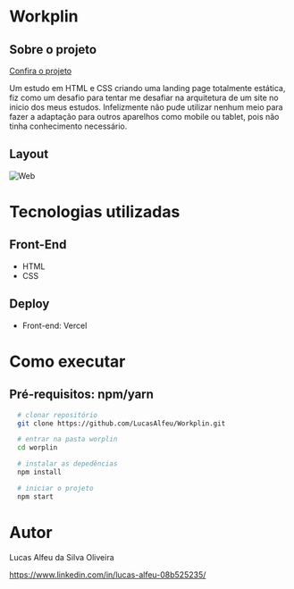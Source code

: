 # Workplin

## Sobre o projeto

[Confira o projeto](https://workplin.vercel.app/)

Um estudo em HTML e CSS criando uma landing page totalmente estática, fiz como um desafio para tentar me desafiar na arquitetura de um site no inicio dos meus estudos. Infelizmente não pude utilizar nenhum meio para fazer a adaptação para outros aparelhos como mobile ou tablet, pois não tinha conhecimento necessário.

## Layout

![Web](https://github.com/LucasAlfeu/portifolio/blob/main/public/portifolioImagem/workplin.png)

# Tecnologias utilizadas

## Front-End

* HTML
* CSS

## Deploy

* Front-end: Vercel

# Como executar

## Pré-requisitos: npm/yarn

```bash
  # clonar repositório
  git clone https://github.com/LucasAlfeu/Workplin.git

  # entrar na pasta worplin
  cd worplin

  # instalar as depedências
  npm install

  # iniciar o projeto
  npm start

```

# Autor

Lucas Alfeu da Silva Oliveira

https://www.linkedin.com/in/lucas-alfeu-08b525235/
